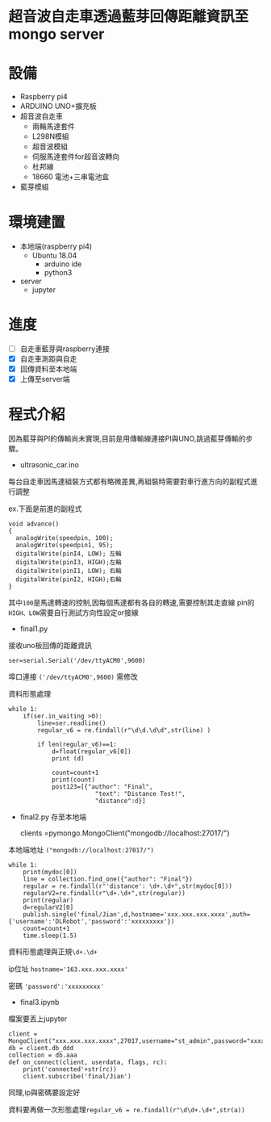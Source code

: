 # 超音波自走車透過藍芽回傳距離資訊至mongo server


# 設備

* Raspberry pi4
* ARDUINO UNO+擴充板
* 超音波自走車
  * 兩輪馬達套件
  * L298N模組
  * 超音波模組
  * 伺服馬達套件for超音波轉向
  * 杜邦線
  * 18660 電池+三串電池盒
* 藍芽模組

# 環境建置
* 本地端(raspberry pi4)
  * Ubuntu 18.04
    * arduino ide
    * python3
* server
  * jupyter

# 進度
- [ ] 自走車藍芽與raspberry連接
- [x] 自走車測距與自走
- [x] 回傳資料至本地端
- [x] 上傳至server端

# 程式介紹
因為藍芽與PI的傳輸尚未實現,目前是用傳輸線連接PI與UNO,跳過藍芽傳輸的步驟。
* ultrasonic_car.ino

每台自走車因馬達組裝方式都有略微差異,再組裝時需要對車行進方向的副程式進行調整

ex.下面是前進的副程式

    void advance()     
    {
      analogWrite(speedpin, 100);
      analogWrite(speedpin1, 95);
      digitalWrite(pinI4, LOW); 左輪
      digitalWrite(pinI3, HIGH);左輪
      digitalWrite(pinI1, LOW); 右輪
      digitalWrite(pinI2, HIGH);右輪
    }

其中`100`是馬達轉速的控制,因每個馬達都有各自的轉速,需要控制其走直線
pin的`HIGH、LOW`需要自行測試方向性設定or接線

* final1.py

接收uno板回傳的距離資訊

    ser=serial.Serial('/dev/ttyACM0',9600)
    
埠口連接 `('/dev/ttyACM0',9600)` 需修改

資料形態處理

    while 1:
        if(ser.in_waiting >0):
            line=ser.readline()
            regular_v6 = re.findall(r"\d\d.\d\d",str(line) )

            if len(regular_v6)==1:
                d=float(regular_v6[0])
                print (d)

                count=count+1
                print(count)
                post123=[{"author": "Final",
                            "text": "Distance Test!",
                            "distance":d}]
* final2.py
存至本地端

    clients =pymongo.MongoClient("mongodb://localhost:27017/")

本地端地址 `("mongodb://localhost:27017/")`

    while 1:
        print(mydoc[0])
        line = collection.find_one({"author": "Final"})
        regular = re.findall(r"'distance': \d+.\d+",str(mydoc[0]))
        regularV2=re.findall(r"\d+.\d+",str(regular))
        print(regular)
        d=regularV2[0]
        publish.single('final/Jian',d,hostname='xxx.xxx.xxx.xxxx',auth={'username':'DLRobot','password':'xxxxxxxxx'})
        count=count+1
        time.sleep(1.5)

資料形態處理與正規`\d+.\d+`

ip位址 `hostname='163.xxx.xxx.xxxx'`

密碼 `'password':'xxxxxxxxx'`

* final3.ipynb

檔案要丟上jupyter

    client = MongoClient("xxx.xxx.xxx.xxxx",27017,username="st_admin",password="xxxxxxx")
    db = client.db_ddd
    collection = db.aaa
    def on_connect(client, userdata, flags, rc):
        print('connected'+str(rc))
        client.subscribe('final/Jian')
        
同理,ip與密碼要設定好        

資料要再做一次形態處理`regular_v6 = re.findall(r"\d\d+.\d+",str(a))`
